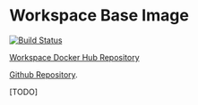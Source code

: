 # Workspace Base Image

[![Build Status](https://travis-ci.com/opendock/base-ws.svg?branch=master)](https://travis-ci.com/opendock/base-ws)

[Workspace Docker Hub Repository](https://cloud.docker.com/repository/docker/opendocks/base-ws)

[Github Repository](https://github.com/opendock/base-ws).

[TODO]

